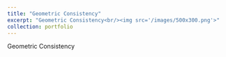 ```yaml
---
title: "Geometric Consistency"
excerpt: "Geometric Consistency<br/><img src='/images/500x300.png'>"
collection: portfolio
---
```


Geometric Consistency

